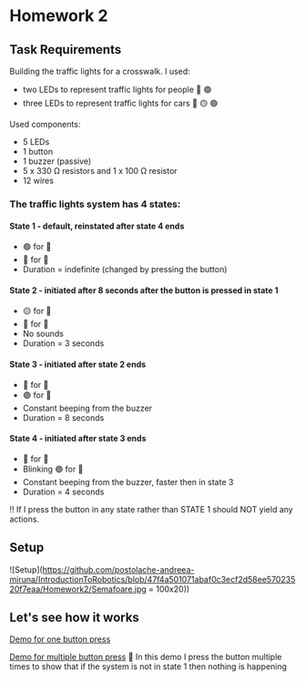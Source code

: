 # Homework 2

## Task Requirements
Building the traffic lights for a crosswalk. 
I used:
- two LEDs to represent traffic lights for people 🔴 🟢
- three LEDs to represent traffic lights for cars 🔴 🟡 🟢

Used components:
 - 5 LEDs
 - 1 button
 - 1 buzzer (passive)
 - 5 x 330 Ω resistors and 1 x 100 Ω resistor
 - 12 wires

### The traffic lights system has 4 states:

#### State 1 - default, reinstated after state 4 ends
 - 🟢 for 🚗
 - 🔴 for 👫
 -  Duration = indefinite (changed by pressing the button)

#### State 2 - initiated after 8 seconds after the button is pressed in state 1
 - 🟡 for 🚗
 - 🔴 for 👫
 -  No sounds
 -  Duration = 3 seconds

#### State 3 - initiated after state 2 ends
  - 🔴 for 🚗
  - 🟢 for 👫
  - Constant beeping from the buzzer
  - Duration = 8 seconds

#### State 4 - initiated after state 3 ends
  - 🔴 for 🚗
  - Blinking 🟢 for 👫
  - Constant beeping from the buzzer, faster then in state 3
  - Duration = 4 seconds

‼ If I press the button in any state rather than STATE 1 should NOT yield any actions.

## Setup

![Setup](https://github.com/postolache-andreea-miruna/IntroductionToRobotics/blob/47f4a501071abaf0c3ecf2d58ee57023520f7eaa/Homework2/Semafoare.jpg = 100x20))

## Let's see how it works

[Demo for one button press](https://youtu.be/jeSTIqOnYK0)

[Demo for multiple button press](https://youtu.be/TSNSQOE1npg)
🔼 In this demo I press the button multiple times to show that if the system is not in state 1 then nothing is happening
